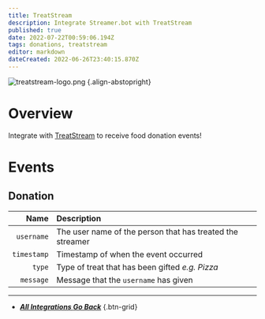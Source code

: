 ```yaml
---
title: TreatStream
description: Integrate Streamer.bot with TreatStream
published: true
date: 2022-07-22T00:59:06.194Z
tags: donations, treatstream
editor: markdown
dateCreated: 2022-06-26T23:40:15.870Z
---
```


![treatstream-logo.png](https://streamer.bot/img/integrations/treatstream.png) {.align-abstopright}

# Overview
Integrate with [TreatStream](https://treatstream.com) to receive food donation events!

# Events
## Donation
|        Name | Description                                               |
| -----------:|:--------------------------------------------------------- |
|  `username` | The user name of the person that has treated the streamer |
| `timestamp` | Timestamp of when the event occurred                      |
|      `type` | Type of treat that has been gifted *e.g. Pizza*           |
|   `message` | Message that the `username` has given                     |

---

- [<i class="mdi mdi-chevron-left"></i> ***All Integrations ***Go Back******](/en/Integrations)
{.btn-grid}